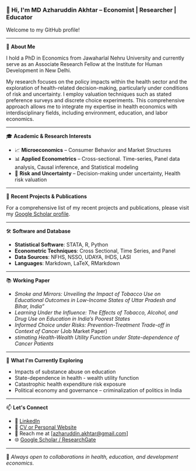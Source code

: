 ### 👋 Hi, I'm MD Azharuddin Akhtar – Economist | Researcher | Educator

Welcome to my GitHub profile!

---

🧠 **About Me**

I hold a PhD in Economics from Jawaharlal Nehru University and currently serve as an Associate Research Fellow at the Institute for Human Development in New Delhi. 

My research focuses on the policy impacts within the health sector and the exploration of health-related decision-making, particularly under conditions of risk and uncertainty. I employ valuation techniques such as stated preference surveys and discrete choice experiments. This comprehensive approach allows me to integrate my expertise in health economics with interdisciplinary fields, including environment, education, and labor economics.

---

🎓 **Academic & Research Interests**

- 📈 **Microeconomics** – Consumer Behavior and Market Structures
- 📊 **Applied Econometrics** – Cross-sectional. Time-series, Panel data analysis, Causal inference, and Statistical modeling
- 🎲 **Risk and Uncertainty** – Decision-making under uncertainty, Health risk valuation

---

📌 **Recent Projects & Publications**

For a comprehensive list of my recent projects and publications, please visit my [Google Scholar profile](https://scholar.google.com/citations?user=qPKYW08AAAAJ&hl=en).

---

🛠️ **Software and Database**

- **Statistical Software**: STATA, R, Python
- **Econometric Techniques**: Cross Sectional, Time Series, and Panel
- **Data Sources**: NFHS, NSSO, UDAYA, IHDS, LASI
- **Languages**: Markdown, LaTeX, RMarkdown

---

📚 **Working Paper**

- *Smoke and Mirrors: Unveiling the Impact of Tobacco Use on Educational Outcomes in Low-Income States of Uttar Pradesh and Bihar, India”* 
- *Learning Under the Influence: The Effects of Tobacco, Alcohol, and Drug Use on Education in India’s Poorest States*
- *Informed Choice under Risks: Prevention-Treatment Trade-off in Context of Cancer* (Job Market Paper)
- *stimating Health-Wealth Utility Function under State-dependence of Cancer Patients*

---

🧩 **What I'm Currently Exploring**

- Impacts of substance abuse on education
- State-dependence in health - wealth utility function
- Catastrophic health expenditure risk exposure
- Political economy and governance – criminalization of politics in India

---

📫 **Let's Connect**

- 💼 [LinkedIn]([#](https://www.linkedin.com/in/azharuddin07/))  
- 📄 [CV or Personal Website]([#](https://sites.google.com/view/azharuddin07/home))  
- 📧 Reach me at [azharuddin.akhtar@gmail.com]  
- 🌐 [Google Scholar / ResearchGate]([#](https://scholar.google.com/citations?user=qPKYW08AAAAJ&hl=en))

---

🔭 *Always open to collaborations in health, education, and development economics.*
